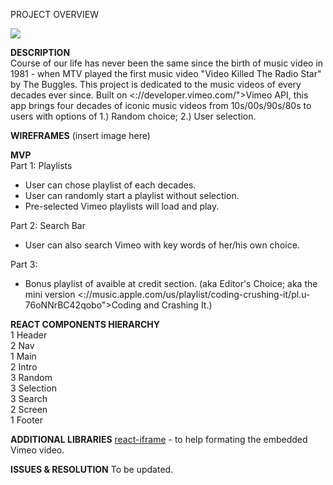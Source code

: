 PROJECT OVERVIEW 


![](https://media.giphy.com/media/8fRy4tyMSAZEs/giphy.gif)


**DESCRIPTION**
      <br />
      Course of our life has never been the same since the birth of music video in 1981 - when MTV played the first music video "Video Killed The Radio Star" by The Buggles. This project is dedicated to the music videos of every decades ever since.
      Built on <://developer.vimeo.com/">Vimeo API</a>, this app brings four decades of iconic music videos from 10s/00s/90s/80s to users with options of 1.) Random choice; 2.) User selection. 


      
      
**WIREFRAMES**
  (insert image here)

**MVP**
<br />
Part 1: Playlists
  - User can chose playlist of each decades.
  - User can randomly start a playlist without selection.
  - Pre-selected Vimeo playlists will load and play.
  
Part 2: Search Bar
  - User can also search Vimeo with key words of her/his own choice.
 
Part 3: 
  - Bonus playlist of avaible at credit section. 
    (aka Editor's Choice; aka the mini version <://music.apple.com/us/playlist/coding-crushing-it/pl.u-76oNNrBC42qobo">Coding and Crashing It</a>.)
  
      

**REACT COMPONENTS HIERARCHY**
  <br />1 Header <br />
        2 Nav<br />
  1 Main<br />
        2 Intro<br />
              3 Random<br />
              3 Selection<br />
              3 Search<br />
        2 Screen<br />
  1 Footer<br />
  

**ADDITIONAL LIBRARIES**
<a href="//github.com/svenanders/react-iframe">react-iframe</a> - to help formating the embedded Vimeo video. 

**ISSUES & RESOLUTION**
To be updated.
